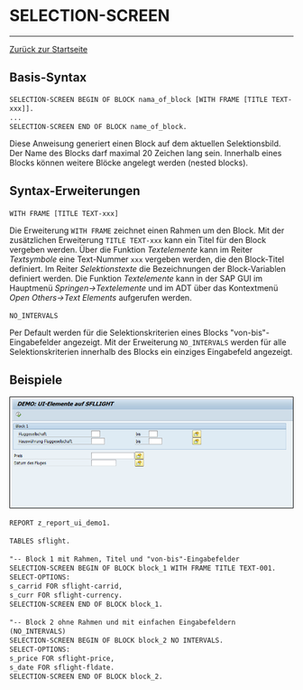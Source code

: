 # SELECTION-SCREEN
---
[Zurück zur Startseite](https://wolfgangzeller.github.io/ABAP-for-SAP-BW/)

## Basis-Syntax
```abap
SELECTION-SCREEN BEGIN OF BLOCK nama_of_block [WITH FRAME [TITLE TEXT-xxx]].
...
SELECTION-SCREEN END OF BLOCK name_of_block.
```
Diese Anweisung generiert einen Block auf dem aktuellen Selektionsbild. Der Name des Blocks darf maximal 20 Zeichen lang sein. Innerhalb eines Blocks können weitere Blöcke angelegt werden (nested blocks).

## Syntax-Erweiterungen
`WITH FRAME [TITLE TEXT-xxx]`

Die Erweiterung `WITH FRAME` zeichnet einen Rahmen um den Block. Mit der zusätzlichen Erweiterung `TITLE TEXT-xxx` kann ein Titel für den Block vergeben werden. Über die Funktion *Textelemente* kann im Reiter *Textsymbole* eine Text-Nummer `xxx` vergeben werden, die den Block-Titel definiert. Im Reiter *Selektionstexte* die Bezeichnungen der Block-Variablen definiert werden.
Die Funktion *Textelemente* kann in der SAP GUI im Hauptmenü *Springen->Textelemente* und im ADT über das Kontextmenü *Open Others->Text Elements* aufgerufen werden.

`NO_INTERVALS`

Per Default werden für die Selektionskriterien eines Blocks "von-bis"-Eingabefelder angezeigt. Mit der Erweiterung `NO_INTERVALS` werden für alle Selektionskriterien innerhalb des Blocks ein einziges Eingabefeld angezeigt.

## Beispiele
![SELECTIONS-SCREEN](img/SELECTIONS-SCREEN.png)
```abap
REPORT z_report_ui_demo1.

TABLES sflight.

"-- Block 1 mit Rahmen, Titel und "von-bis"-Eingabefelder
SELECTION-SCREEN BEGIN OF BLOCK block_1 WITH FRAME TITLE TEXT-001.
SELECT-OPTIONS:
s_carrid FOR sflight-carrid,
s_curr FOR sflight-currency.
SELECTION-SCREEN END OF BLOCK block_1.

"-- Block 2 ohne Rahmen und mit einfachen Eingabefeldern (NO_INTERVALS)
SELECTION-SCREEN BEGIN OF BLOCK block_2 NO INTERVALS.
SELECT-OPTIONS:
s_price FOR sflight-price,
s_date FOR sflight-fldate.
SELECTION-SCREEN END OF BLOCK block_2.
```
